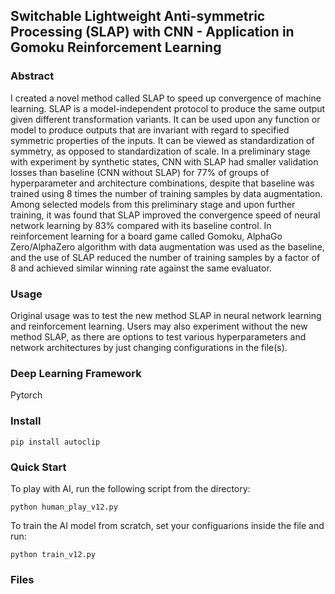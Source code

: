 ## Switchable Lightweight Anti-symmetric Processing (SLAP) with CNN - Application in Gomoku Reinforcement Learning

### Abstract
I created a novel method called SLAP to speed up convergence of machine learning. SLAP is a model-independent protocol to produce the same output given different transformation variants. It can be used upon any function or model to produce outputs that are invariant with regard to specified symmetric properties of the inputs. It can be viewed as standardization of symmetry, as opposed to standardization of scale. In a preliminary stage with experiment by synthetic states, CNN with SLAP had smaller validation losses than baseline (CNN without SLAP) for 77% of groups of hyperparameter and architecture combinations, despite that baseline was trained using 8 times the number of training samples by data augmentation. Among selected models from this preliminary stage and upon further training, it was found that SLAP improved the convergence speed of neural network learning by 83% compared with its baseline control. In reinforcement learning for a board game called Gomoku, AlphaGo Zero/AlphaZero algorithm with data augmentation was used as the baseline, and the use of SLAP reduced the number of training samples by a factor of 8 and achieved similar winning rate against the same evaluator.

### Usage
Original usage was to test the new method SLAP in neural network learning and reinforcement learning. Users may also experiment without the new method SLAP, as there are options to test various hyperparameters and network architectures by just changing configurations in the file(s).

### Deep Learning Framework
Pytorch

### Install
```
pip install autoclip  
```

### Quick Start
To play with AI, run the following script from the directory:  
```
python human_play_v12.py  
```
To train the AI model from scratch, set your configuarions inside the file and run:   
```
python train_v12.py
```

### Files

